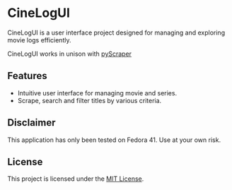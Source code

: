 # CineLogUI

CineLogUI is a user interface project designed for managing and exploring movie logs efficiently.

CineLogUI works in unison with [pyScraper](https://github.com/lgpaula/pyScraper)

## Features

- Intuitive user interface for managing movie and series.
- Scrape, search and filter titles by various criteria.

## Disclaimer

This application has only been tested on Fedora 41. Use at your own risk.

## License

This project is licensed under the [MIT License](LICENSE).
